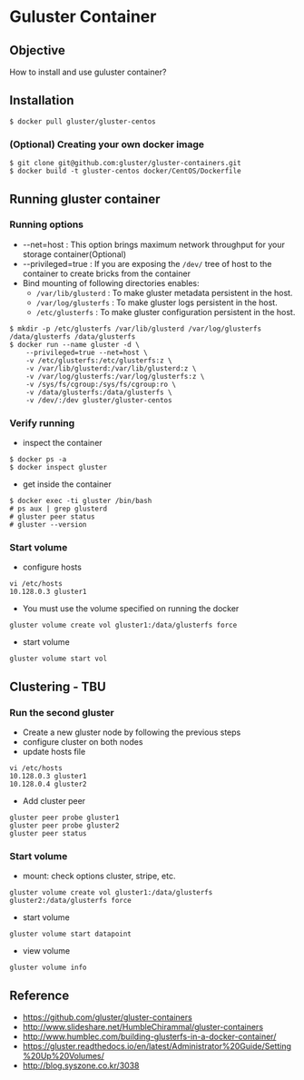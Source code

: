 Guluster Container
=========

## Objective
How to install and use guluster container?

## Installation
```
$ docker pull gluster/gluster-centos
```

### (Optional) Creating your own docker image
```
$ git clone git@github.com:gluster/gluster-containers.git
$ docker build -t gluster-centos docker/CentOS/Dockerfile
```

## Running gluster container

### Running options
 - --net=host               : This option brings maximum network throughput for your storage container(Optional)
 - --privileged=true        : If you are exposing the `/dev/` tree of host to the container to create bricks from the container
 - Bind mounting of following directories enables:
   - `/var/lib/glusterd`     : To make gluster metadata persistent in the host.
   - `/var/log/glusterfs`    : To make gluster logs persistent in the host.
   - `/etc/glusterfs`        : To make gluster configuration persistent in the host.
```
$ mkdir -p /etc/glusterfs /var/lib/glusterd /var/log/glusterfs /data/glusterfs /data/glusterfs
$ docker run --name gluster -d \
    --privileged=true --net=host \
    -v /etc/glusterfs:/etc/glusterfs:z \
    -v /var/lib/glusterd:/var/lib/glusterd:z \
    -v /var/log/glusterfs:/var/log/glusterfs:z \
    -v /sys/fs/cgroup:/sys/fs/cgroup:ro \
    -v /data/glusterfs:/data/glusterfs \
    -v /dev/:/dev gluster/gluster-centos
```

### Verify running
- inspect the container
```
$ docker ps -a
$ docker inspect gluster
```

- get inside the container
```
$ docker exec -ti gluster /bin/bash
# ps aux | grep glusterd
# gluster peer status
# gluster --version
```

### Start volume
- configure hosts
```
vi /etc/hosts
10.128.0.3 gluster1
```
- You must use the volume specified on running the docker
```
gluster volume create vol gluster1:/data/glusterfs force
```
- start volume
```
gluster volume start vol
```



## Clustering - TBU
### Run the second gluster
- Create a new gluster node by following the previous steps
- configure cluster on both nodes
- update hosts file
```
vi /etc/hosts
10.128.0.3 gluster1
10.128.0.4 gluster2
```
- Add cluster peer
```
gluster peer probe gluster1
gluster peer probe gluster2
gluster peer status
```

### Start volume
- mount: check options cluster, stripe, etc.
```
gluster volume create vol gluster1:/data/glusterfs gluster2:/data/glusterfs force
```
- start volume
```
gluster volume start datapoint
```
- view volume
```
gluster volume info
```

## Reference
- https://github.com/gluster/gluster-containers
- http://www.slideshare.net/HumbleChirammal/gluster-containers
- http://www.humblec.com/building-glusterfs-in-a-docker-container/
- https://gluster.readthedocs.io/en/latest/Administrator%20Guide/Setting%20Up%20Volumes/
- http://blog.syszone.co.kr/3038
